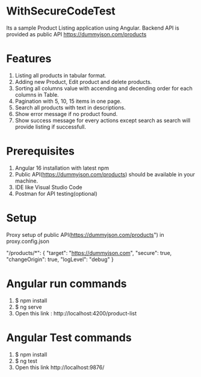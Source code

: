 # WithSecureCodeTest
Its a sample Product Listing application using Angular. Backend API is provided as public API https://dummyjson.com/products

# Features
  1. Listing all products in tabular format.
  2. Adding new Product, Edit product and delete products.
  3. Sorting all columns value with accending and decending order for each columns in Table.
  4. Pagination with 5, 10, 15 items in one page.
  5. Search all products with text in descriptions.
  6. Show error message if no product found.
  7. Show success message for every actions except search as search will provide listing if successfull.

# Prerequisites
1. Angular 16 installation with latest npm
2. Public API(https://dummyjson.com/products) should be available in your machine.
3. IDE like Visual Studio Code
4. Postman for API testing(optional)

# Setup
Proxy setup of public API(https://dummyjson.com/products") in proxy.config.json

"/products/*": {
        "target": "https://dummyjson.com",
        "secure": true,
        "changeOrigin": true,
        "logLevel": "debug"
    }

# Angular run commands
  1. $ npm install
  2. $ ng serve
  3. Open this link : http://localhost:4200/product-list

# Angular Test commands
  1. $ npm install
  2. $ ng test
  3. Open this link http://localhost:9876/


